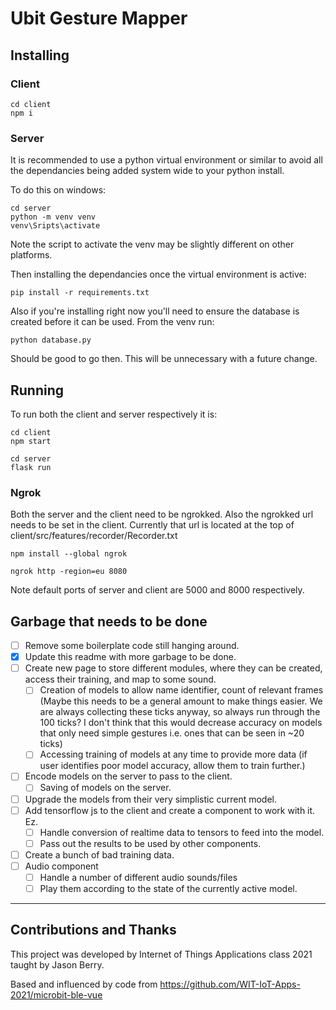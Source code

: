 # Ubit Gesture Mapper

## Installing

### Client
```
cd client
npm i
```

### Server
It is recommended to use a python virtual environment or similar to avoid all the dependancies being added system wide to your python install.

To do this on windows:
```
cd server
python -m venv venv
venv\Sripts\activate
```
Note the script to activate the venv may be slightly different on other platforms.

Then installing the dependancies once the virtual environment is active:
```
pip install -r requirements.txt
```

Also if you're installing right now you'll need to ensure the database is created before it can be used. From the venv run:

```
python database.py
```
Should be good to go then. This will be unnecessary with a future change.

## Running

To run both the client and server respectively it is:
```
cd client
npm start
```

```
cd server
flask run
```

### Ngrok
Both the server and the client need to be ngrokked. Also the ngrokked url needs to be set in the client. Currently that url is located at the top of client/src/features/recorder/Recorder.txt

```
npm install --global ngrok
```

```
ngrok http -region=eu 8080
```

Note default ports of server and client are 5000 and 8000 respectively.

## Garbage that needs to be done

- [ ] Remove some boilerplate code still hanging around.
- [x] Update this readme with more garbage to be done.
- [ ] Create new page to store different modules, where they can be created, access their training, and map to some sound.
  - [ ] Creation of models to allow name identifier, count of relevant frames (Maybe this needs to be a general amount to make things easier. We are always collecting these ticks anyway, so always run through the 100 ticks? I don't think that this would decrease accuracy on models that only need simple gestures i.e. ones that can be seen in ~20 ticks)
  - [ ] Accessing training of models at any time to provide more data (if user identifies poor model accuracy, allow them to train further.)
- [ ] Encode models on the server to pass to the client.
  - [ ] Saving of models on the server.
- [ ] Upgrade the models from their very simplistic current model.
- [ ] Add tensorflow js to the client and create a component to work with it. Ez.
  - [ ] Handle conversion of realtime data to tensors to feed into the model.
  - [ ] Pass out the results to be used by other components.
- [ ] Create a bunch of bad training data.
- [ ] Audio component
  - [ ] Handle a number of different audio sounds/files
  - [ ] Play them according to the state of the currently active model.

---

## Contributions and Thanks
This project was developed by Internet of Things Applications class 2021 taught by Jason Berry.

Based and influenced by code from https://github.com/WIT-IoT-Apps-2021/microbit-ble-vue
